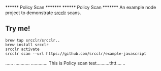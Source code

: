 ****** Policy Scan ******* ****** Policy Scan ******* An example node project to demonstrate [srcclr](https://www.srcclr.com) scans.

## Try me!

```
brew tap srcclr/srcclr..
brew install srcclr
srcclr activate
srcclr scan --url https://github.com/srcclr/example-javascript
```
......
............
.............
This is Policy scan test..........thtt....
..
